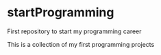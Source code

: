 # startProgramming
First repository to start my programming career 

This is a collection of my first programming projects
